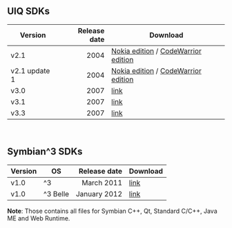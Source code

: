 ## UIQ SDKs

| Version       | Release date   | Download |
|---------------|---------------:|----------|
| v2.1          | 		    2004 | [Nokia edition](https://mega.nz/#!vpc3wbSS!-cDLuABGy2s66q2FZNPg7veKtsvo9qLfy0ObaY2mRFw) / [CodeWarrior edition](https://mega.nz/#!i98RGD7J!ZtCTHX0ZC--rL-CI3Jc4ltVUAeXIQkqKZTeOfA-64wk) |
| v2.1 update 1 | 		    2004 | [Nokia edition](https://mega.nz/#!vsMwjJ6a!iVNlFiF4fzNpfHY_L01t3SR7o27sVb5suWv0UO6fSIU) / [CodeWarrior edition](https://mega.nz/#!Lp9R2DpT!74dbrtDMj98oLdhHElZIMz4gvyfRyWzoCeH545anRH8) |
| v3.0          | 		    2007 | [link](https://mega.nz/#!fss3gBTI!cwsjtIibZDWBRYxvbLqLzet4NOch0AX8lyqhGzvr-mY) |
| v3.1          | 		    2007 | [link](https://mega.nz/#!3p9hDD5b!qWGAKqNpYDw3-mKoV5wFNmfcljmkqYtgS-hE3zShrzc) |
| v3.3          | 		    2007 | [link](https://mega.nz/#!GxEyjZoR!LDMiIk-OYqClKPc6Jpxbhi0daYV4vLmfUWcApVmT4kE) |

<br>

## Symbian^3 SDKs


| Version    | OS            | Release date  | Download |
|------------|---------------|--------------:|----------|
| v1.0       | ^3            | March 2011    | [link](https://mega.nz/#!X5thgBwC!7zDVy5EkFK_HRKW8fQ3zOuTTz_g08SRkt_-V8cVLSdg) |
| v1.0       | ^3 Belle      | January 2012  | [link](https://mega.nz/#!D5tlhSoD!Gvd4j9w_ike4ufWgzzRTuSDz53XRjMtSVwGe72RkiS4) |

**Note**: Those contains all files for Symbian C++, Qt, Standard C/C++, Java ME and Web Runtime.
